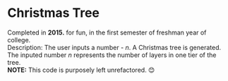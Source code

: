 # Christmas Tree

Completed in **2015.** for fun, in the first semester of freshman year of college.
<br/>Description: The user inputs a number - _n_. A Christmas tree is generated. The inputed number _n_ represents the number of layers in one tier of the tree.
<br/>**NOTE:** This code is purposely left unrefactored. :blush:
